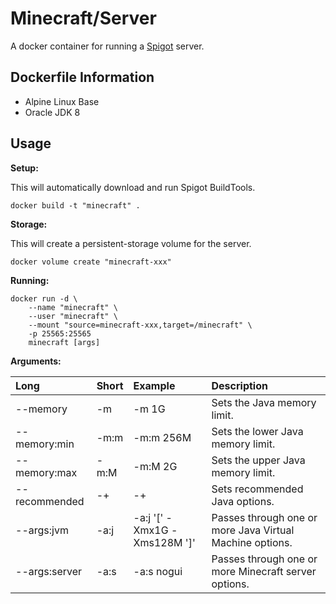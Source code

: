 # Minecraft/Server

A docker container for running a [Spigot](https://www.spigotmc.org/) server.



## Dockerfile Information

- Alpine Linux Base
- Oracle JDK 8



## Usage

**Setup:**

This will automatically download and run Spigot BuildTools.

```shell
docker build -t "minecraft" .
```



**Storage:**

This will create a persistent-storage volume for the server.

```shell
docker volume create "minecraft-xxx"
```



**Running:**

```shell
docker run -d \
	--name "minecraft" \
	--user "minecraft" \
	--mount "source=minecraft-xxx,target=/minecraft" \
	-p 25565:25565
	minecraft [args]
```



**Arguments:**

|Long|Short|Example|Description|
|:--|:--|:--|:--|
|--memory|-m|-m 1G|Sets the Java memory limit.|
|--memory:min|-m:m|-m:m 256M|Sets the lower Java memory limit.|
|--memory:max|-m:M|-m:M 2G|Sets the upper Java memory limit.|
|--recommended|-+|-+|Sets recommended Java options.|
|--args:jvm|-a:j|-a:j '\[' -Xmx1G -Xms128M '\]'|Passes through one or more Java Virtual Machine options.|
|--args:server|-a:s|-a:s nogui|Passes through one or more Minecraft server options.|
